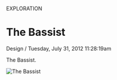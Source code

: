<p class="type">EXPLORATION</p>

# The Bassist

<p class="meta">Design  /  Tuesday, July 31, 2012 11:28:19am</p>

The Bassist.

![The Bassist](https://farooq-agent.web.app/assets/images/works/large/akaiWYLr_work_image.jpg)
